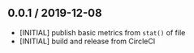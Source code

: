 ## 0.0.1 / 2019-12-08

* [INITIAL] publish basic metrics from `stat()` of file
* [INITIAL] build and release from CircleCI

